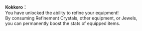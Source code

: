 # 

  
**Kokkoro：**  
You have unlocked the ability to refine your equipment!  
By consuming Refinement Crystals, other equipment, or Jewels,  
you can permanently boost the stats of equipped items.  
